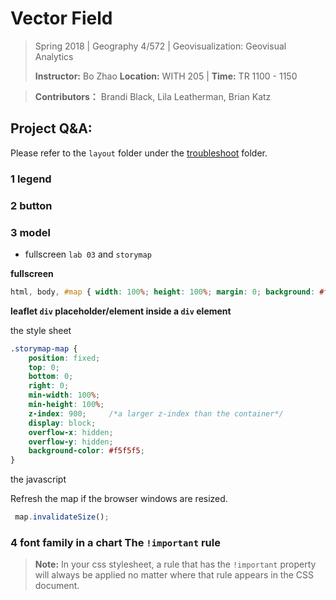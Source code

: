 # Vector Field

> Spring 2018 | Geography 4/572 | Geovisualization: Geovisual Analytics
>
> **Instructor:** Bo Zhao  **Location:** WITH 205 | **Time:** TR 1100 - 1150

> **Contributors：** Brandi Black, Lila Leatherman, Brian Katz


## Project Q&A:

Please refer to the `layout` folder under the [troubleshoot](../../troubleshoot/layout) folder.

### 1 legend

### 2 button

### 3 model

- fullscreen `lab 03` and `storymap`

**fullscreen**

```css
html, body, #map { width: 100%; height: 100%; margin: 0; background: #fff; }
``` 

**leaflet `div` placeholder/element inside a `div` element**

the style sheet

```css
.storymap-map {
    position: fixed;
    top: 0;
    bottom: 0;
    right: 0;
    min-width: 100%;
    min-height: 100%;
    z-index: 900;     /*a larger z-index than the container*/
    display: block;
    overflow-x: hidden;
    overflow-y: hidden;
    background-color: #f5f5f5;
}
```

the javascript

Refresh the map if the browser windows are resized.

```javascript
 map.invalidateSize();
```

 
### 4 font family in a chart  The `!important` rule


> **Note:** In your css stylesheet, a rule that has the `!important` property will always be applied no matter where that rule appears in the CSS document.